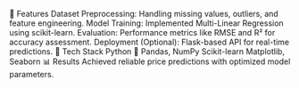 📌 Features
Dataset Preprocessing: Handling missing values, outliers, and feature engineering.
Model Training: Implemented Multi-Linear Regression using scikit-learn.
Evaluation: Performance metrics like RMSE and R² for accuracy assessment.
Deployment (Optional): Flask-based API for real-time predictions.
🚀 Tech Stack
Python 🐍
Pandas, NumPy
Scikit-learn
Matplotlib, Seaborn
📊 Results
Achieved reliable price predictions with optimized model parameters.
